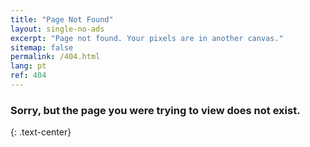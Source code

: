 ```yaml
---
title: "Page Not Found"
layout: single-no-ads
excerpt: "Page not found. Your pixels are in another canvas."
sitemap: false
permalink: /404.html
lang: pt
ref: 404
---
```


### Sorry, but the page you were trying to view does not exist.
{: .text-center}
